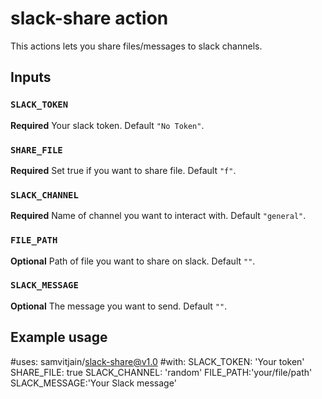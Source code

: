 # slack-share action

This actions lets you share files/messages to slack channels.
## Inputs

### `SLACK_TOKEN`

**Required** Your slack token. Default `"No Token"`.

### `SHARE_FILE`

**Required** Set true if you want to share file. Default `"f"`.

### `SLACK_CHANNEL`

**Required** Name of channel you want to interact with. Default `"general"`.

### `FILE_PATH`

**Optional** Path of file you want to share on slack. Default `""`.

### `SLACK_MESSAGE`

**Optional** The message you want to send. Default `""`.






## Example usage

#uses: samvitjain/slack-share@v1.0
#with:
  SLACK_TOKEN: 'Your token'
  SHARE_FILE: true
  SLACK_CHANNEL: 'random'
  FILE_PATH:'your/file/path'
  SLACK_MESSAGE:'Your Slack message'
